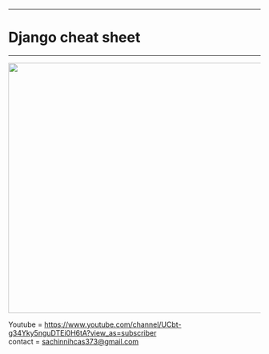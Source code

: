 ______________________________________________________________________________________
# Django cheat sheet 
______________________________________________________________________________________


<img src="https://assets.website-files.com/5b6901669b93d7837e36dc4c/615e1104ffbf5ae592265cc7_python-django.png" height="500px" width="700px">




Youtube =  https://www.youtube.com/channel/UCbt-g34Yky5nguDTEi0H6tA?view_as=subscriber <br/>
contact = sachinnihcas373@gmail.com


